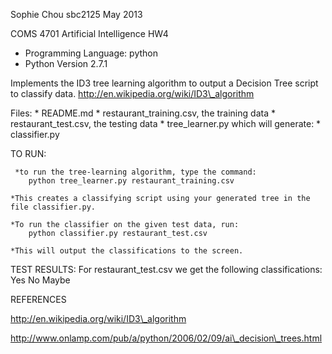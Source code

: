 Sophie Chou
sbc2125
May 2013

COMS 4701 Artificial Intelligence HW4

* Programming Language: python
* Python Version 2.7.1

Implements the ID3 tree learning algorithm to output a Decision Tree script to classify data.
http://en.wikipedia.org/wiki/ID3\_algorithm

Files:
    * README.md
    * restaurant\_training.csv, the training data
    * restaurant\_test.csv, the testing data
    * tree\_learner.py
    which will generate:
    * classifier.py

TO RUN:
   
     *to run the tree-learning algorithm, type the command:
        python tree_learner.py restaurant_training.csv 

    *This creates a classifying script using your generated tree in the file classifier.py.

    *To run the classifier on the given test data, run:
        python classifier.py restaurant_test.csv

    *This will output the classifications to the screen.

TEST RESULTS:
    For restaurant_test.csv we get the following classifications:
        Yes
        No
        Maybe

REFERENCES

http://en.wikipedia.org/wiki/ID3\_algorithm

http://www.onlamp.com/pub/a/python/2006/02/09/ai\_decision\_trees.html

